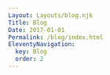 ```yaml
---
Layout: Layouts/blog.njk
Title: Blog
Date: 2017-01-01
Permalink: /blog/index.html
EleventyNavigation:
  key: Blog
  order: 2
---
```

